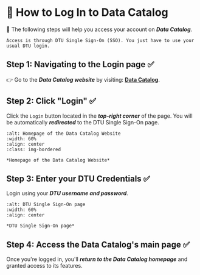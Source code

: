 # 🔐 How to Log In to Data Catalog 

🎯 The following steps will help you access your account on ***Data Catalog***.

```{Note}
Access is through DTU Single Sign-On (SSO). You just have to use your usual DTU login.
```

## Step 1: Navigating to the Login page ✅
👉 Go to the ***Data Catalog website*** by visiting: [**Data Catalog**](https://datacatalog.biosustain.dtu.dk/).


## Step 2: Click "Login" ✅
Click the `Login` button located in the ***top-right corner*** of the page. 
You will be automatically ***redirected*** to the DTU Single Sign-On page.

```{figure} ../_static/images/Login.png
:alt: Homepage of the Data Catalog Website
:width: 60%
:align: center
:class: img-bordered

*Homepage of the Data Catalog Website*
```

## Step 3: Enter your DTU Credentials ✅
Login using your ***DTU username and password***.

```{figure} ../_static/images/dtu_login.png
:alt: DTU Single Sign-On page
:width: 60%
:align: center

*DTU Single Sign-On page*
```

## Step 4: Access the Data Catalog's main page ✅

Once you're logged in, you'll ***return to the Data Catalog homepage*** and granted access to its features.